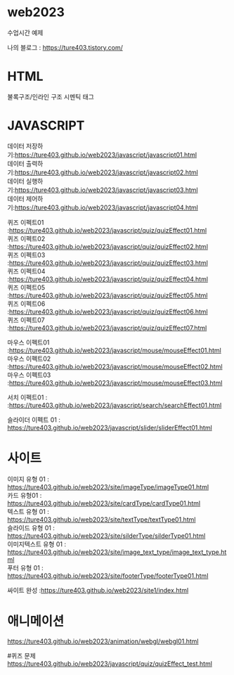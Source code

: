 # web2023
수업시간 예제

나의 블로그 : https://ture403.tistory.com/

# HTML
불록구조/인라인 구조
시멘틱 태그


# JAVASCRIPT
데이터 저장하기:https://ture403.github.io/web2023/javascript/javascript01.html   
데이터 출력하기:https://ture403.github.io/web2023/javascript/javascript02.html   
데이터 실행하기:https://ture403.github.io/web2023/javascript/javascript03.html   
데이터 제어하기:https://ture403.github.io/web2023/javascript/javascript04.html   
 
퀴즈 이펙트01 :https://ture403.github.io/web2023/javascript/quiz/quizEffect01.html   
퀴즈 이펙트02 :https://ture403.github.io/web2023/javascript/quiz/quizEffect02.html   
퀴즈 이펙트03 :https://ture403.github.io/web2023/javascript/quiz/quizEffect03.html   
퀴즈 이펙트04 :https://ture403.github.io/web2023/javascript/quiz/quizEffect04.html   
퀴즈 이펙트05 :https://ture403.github.io/web2023/javascript/quiz/quizEffect05.html   
퀴즈 이펙트06 :https://ture403.github.io/web2023/javascript/quiz/quizEffect06.html   
퀴즈 이펙트07 :https://ture403.github.io/web2023/javascript/quiz/quizEffect07.html   

마우스 이펙트01 :https://ture403.github.io/web2023/javascript/mouse/mouseEffect01.html   
마우스 이펙트02 :https://ture403.github.io/web2023/javascript/mouse/mouseEffect02.html   
마우스 이펙트03 :https://ture403.github.io/web2023/javascript/mouse/mouseEffect03.html   

서치 이펙트01 : :https://ture403.github.io/web2023/javascript/search/searchEffect01.html

슬라이더 이펙트 01 : https://ture403.github.io/web2023/javascript/slider/sliderEffect01.html

# 사이트   
이미지 유형 01 : https://ture403.github.io/web2023/site/imageType/imageType01.html   
카드 유형01 : https://ture403.github.io/web2023/site/cardType/cardType01.html   
텍스트 유형 01 : https://ture403.github.io/web2023/site/textType/textType01.html   
슬라이드 유형 01 : https://ture403.github.io/web2023/site/silderType/silderType01.html   
이미지텍스트 유형 01 : https://ture403.github.io/web2023/site/image_text_type/image_text_type.html  
푸터 유형 01 : https://ture403.github.io/web2023/site/footerType/footerType01.html

싸이트 완성 :https://ture403.github.io/web2023/site1/index.html   

# 애니메이션
https://ture403.github.io/web2023/animation/webgl/webgl01.html   

#퀴즈 문제
https://ture403.github.io/web2023/javascript/quiz/quizEffect_test.html   



